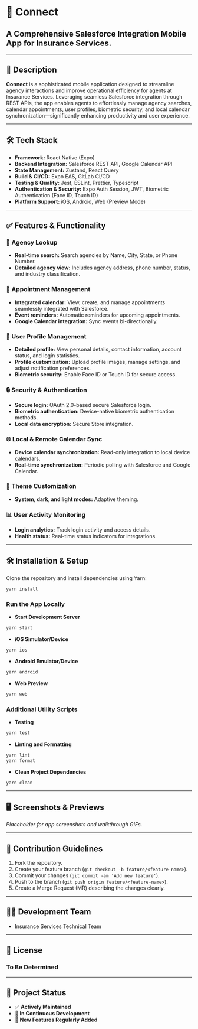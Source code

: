 # 🚀 Connect

## A Comprehensive Salesforce Integration Mobile App for Insurance Services.

---

## 📖 Description

**Connect** is a sophisticated mobile application designed to streamline agency interactions and improve operational efficiency for agents at Insurance Services. Leveraging seamless Salesforce integration through REST APIs, the app enables agents to effortlessly manage agency searches, calendar appointments, user profiles, biometric security, and local calendar synchronization—significantly enhancing productivity and user experience.

---

## 🛠️ Tech Stack

- **Framework:** React Native (Expo)
- **Backend Integration:** Salesforce REST API, Google Calendar API
- **State Management:** Zustand, React Query
- **Build & CI/CD:** Expo EAS, GitLab CI/CD
- **Testing & Quality:** Jest, ESLint, Prettier, Typescript
- **Authentication & Security:** Expo Auth Session, JWT, Biometric Authentication (Face ID, Touch ID)
- **Platform Support:** iOS, Android, Web (Preview Mode)

---

## ✅ Features & Functionality

### 📍 Agency Lookup

- **Real-time search:** Search agencies by Name, City, State, or Phone Number.
- **Detailed agency view:** Includes agency address, phone number, status, and industry classification.

### 📅 Appointment Management

- **Integrated calendar:** View, create, and manage appointments seamlessly integrated with Salesforce.
- **Event reminders:** Automatic reminders for upcoming appointments.
- **Google Calendar integration:** Sync events bi-directionally.

### 👤 User Profile Management

- **Detailed profile:** View personal details, contact information, account status, and login statistics.
- **Profile customization:** Upload profile images, manage settings, and adjust notification preferences.
- **Biometric security:** Enable Face ID or Touch ID for secure access.

### 🔒 Security & Authentication

- **Secure login:** OAuth 2.0-based secure Salesforce login.
- **Biometric authentication:** Device-native biometric authentication methods.
- **Local data encryption:** Secure Store integration.

### 🌐 Local & Remote Calendar Sync

- **Device calendar synchronization:** Read-only integration to local device calendars.
- **Real-time synchronization:** Periodic polling with Salesforce and Google Calendar.

### 🎨 Theme Customization

- **System, dark, and light modes:** Adaptive theming.

### 📊 User Activity Monitoring

- **Login analytics:** Track login activity and access details.
- **Health status:** Real-time status indicators for integrations.

---

## 🛠️ Installation & Setup

Clone the repository and install dependencies using Yarn:

```bash
yarn install
```

### Run the App Locally

- **Start Development Server**

```bash
yarn start
```

- **iOS Simulator/Device**

```bash
yarn ios
```

- **Android Emulator/Device**

```bash
yarn android
```

- **Web Preview**

```bash
yarn web
```

### Additional Utility Scripts

- **Testing**

```bash
yarn test
```

- **Linting and Formatting**

```bash
yarn lint
yarn format
```

- **Clean Project Dependencies**

```bash
yarn clean
```

---

## 🖥️ Screenshots & Previews

_Placeholder for app screenshots and walkthrough GIFs._

---

## 🤝 Contribution Guidelines

1. Fork the repository.
2. Create your feature branch (`git checkout -b feature/<feature-name>`).
3. Commit your changes (`git commit -am 'Add new feature'`).
4. Push to the branch (`git push origin feature/<feature-name>`).
5. Create a Merge Request (MR) describing the changes clearly.

---

## 👨‍💻 Development Team

- Insurance Services Technical Team

---

## 📄 License

### To Be Determined

---

## 📌 Project Status

- ✅ **Actively Maintained**
- 🚧 **In Continuous Development**
- 🚀 **New Features Regularly Added**
